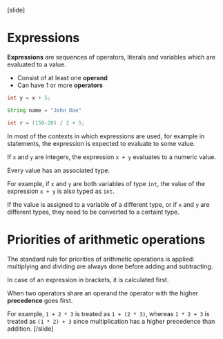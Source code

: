 [slide]
# Expressions
**Expressions** are sequences of operators, literals and variables which are evaluated to a value.

* Consist of at least one **operand**
* Can have 1 or more **operators**
```java
int y = x + 5;
```
```java
String name = "John Doe"
```
```java
int r = (150-20) / 2 + 5;
```
In most of the contexts in which expressions are used, for example in statements, the expression is expected to evaluate to some value. 

If `x` and `y` are integers, the expression `x + y` evaluates to a numeric value. 

Every value has an associated type. 

For example, if `x` and `y` are both variables of type `int`, the value of the expression `x + y` is also typed as `int`.

If the value is assigned to a variable of a different type, or if `x` and `y` are different types, they need to be converted to a certaint type.

# Priorities of arithmetic operations
The standard rule for priorities of arithmetic operations is applied: multiplying and dividing are always done before adding and subtracting. 

In case of an expression in brackets, it is calculated first.

When two operators share an operand the operator with the higher **precedence** goes first. 
 
For example, `1 + 2 * 3` is treated as `1 + (2 * 3)`, whereas `1 * 2 + 3` is treated as `(1 * 2) + 3` since multiplication has a higher precedence than addition.
[/slide]